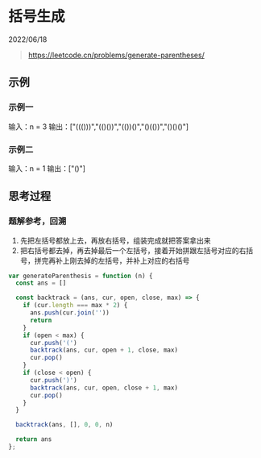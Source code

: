 # 括号生成

2022/06/18

> <https://leetcode.cn/problems/generate-parentheses/>

## 示例

### 示例一

输入：n = 3
输出：["((()))","(()())","(())()","()(())","()()()"]

### 示例二

输入：n = 1
输出：["()"]

## 思考过程

### 题解参考，回溯

1. 先把左括号都放上去，再放右括号，组装完成就把答案拿出来
1. 把右括号都去掉，再去掉最后一个左括号，接着开始拼跟左括号对应的右括号，拼完再补上刚去掉的左括号，并补上对应的右括号

```javascript
var generateParenthesis = function (n) {
  const ans = []

  const backtrack = (ans, cur, open, close, max) => {
    if (cur.length === max * 2) {
      ans.push(cur.join(''))
      return
    }
    if (open < max) {
      cur.push('(')
      backtrack(ans, cur, open + 1, close, max)
      cur.pop()
    }
    if (close < open) {
      cur.push(')')
      backtrack(ans, cur, open, close + 1, max)
      cur.pop()
    }
  }

  backtrack(ans, [], 0, 0, n)

  return ans
};
```
